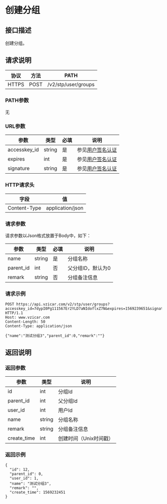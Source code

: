 # 创建分组

## 接口描述

创建分组。

## 请求说明

协议 | 方法 | PATH 
---|---|---
HTTPS | POST | /v2/stp/user/groups

### PATH参数

无

### URL参数

参数 | 类型 | 必填 | 说明
---|---|---|---
accesskey_id | string | 是 | 参见[用户签名认证](/SIGNATURE.md)
expires | int | 是 | 参见[用户签名认证](/SIGNATURE.md)
signature | string | 是 | 参见[用户签名认证](/SIGNATURE.md)

### HTTP请求头

字段 | 值
---|---
Content-Type | application/json

### 请求参数

请求参数以Json格式放置于Body中，如下：

参数 | 类型 | 必填 | 说明 
---|---|---|---
name | string | 是 | 分组名称
parent_id | int | 否 | 父分组ID，默认为0
remark | string | 否 | 分组备注信息

### 请求示例

```
POST https://api.vzicar.com/v2/stp/user/groups?accesskey_id=7dypI0Pg111567Er2YLD7aNIdoflxZ7N&expires=1569239651&signature=UQXtHLLxUkUW%2BO1oEmM06SuzM1Q%3D HTTP/1.1
Host: www.vzicar.com
Content-Length: 50
Content-Type: application/json

{"name":"测试分组3","parent_id":0,"remark":""}
```

## 返回说明

### 返回参数

参数 | 类型 | 说明
---|---|---
id | int | 分组Id
parent_id | int | 父分组Id
user_id | int | 用户Id
name | string | 分组名称
remark | string | 分组备注信息
create_time | int | 创建时间（Unix时间戳）
### 返回示例

```
{
  "id": 12,
  "parent_id": 0,
  "user_id": 1,
  "name": "测试分组3",
  "remark": "",
  "create_time": 1569232451
}
```